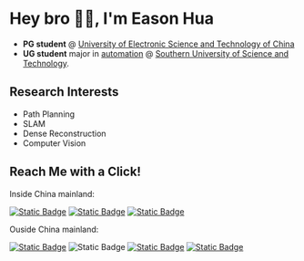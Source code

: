 # Hey bro 👋🏻, I'm Eason Hua

- **PG student** @ [University of Electronic Science and Technology of China](https://en.uestc.edu.cn/)
- **UG student** major in [automation](https://sdim.sustech.edu.cn/index/lists?id=121) @ [Southern University of Science and Technology](https://www.sustech.edu.cn/en/). 


## Research Interests

- Path Planning
- SLAM
- Dense Reconstruction
- Computer Vision


## Reach Me with a Click!

Inside China mainland: 

[![Static Badge](https://img.shields.io/badge/Bilibili-407218928-00A1D6?logo=bilibili)](https://space.bilibili.com/407218928)
[![Static Badge](https://img.shields.io/badge/WeChat-hyx020222-07C160?logo=wechat)](IMG_3319.jpeg)
[![Static Badge](https://img.shields.io/badge/Tencent_QQ-1628280289-EB1923?logo=tencentqq)](IMG_3320.jpeg)

Ouside China mainland: 

[![Static Badge](https://img.shields.io/badge/YouTube-UCGiNhBW1Sw8UNZKzgvoxHow-FF0000?logo=youtube)](https://www.youtube.com/channel/UCGiNhBW1Sw8UNZKzgvoxHow)
![Static Badge](https://img.shields.io/badge/WhatsApp-hyx020222-25D366?logo=whatsapp)
[![Static Badge](https://img.shields.io/badge/Instagram-E4405F?logo=instagram)](https://www.instagram.com/hyx020222/)
[![Static Badge](https://img.shields.io/badge/X-hyx020222-000000?logo=x)](https://twitter.com/hyx020222)
<!--
![Static Badge](https://img.shields.io/badge/LinkedIn-_-0A66C2?logo=linkedin)
-->
